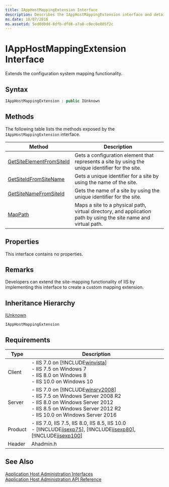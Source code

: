 ```yaml
---
title: IAppHostMappingExtension Interface
description: Describes the IAppHostMappingExtension interface and details its syntax, methods, properties, remarks, inheritance hierarchy, and requirements.
ms.date: 10/07/2016
ms.assetid: 5ed0d0dd-8dfb-df88-a7a8-c0ec0e805f2c
---
```

# IAppHostMappingExtension Interface
Extends the configuration system mapping functionality.  
  
## Syntax  
  
```cpp  
IAppHostMappingExtension : public IUnknown  
```  
  
## Methods  
 The following table lists the methods exposed by the `IAppHostMappingExtension` interface.  
  
|Method|Description|  
|------------|-----------------|  
|[GetSiteElementFromSiteId](../../web-development-reference/native-code-api-reference/iapphostmappingextension-getsiteelementfromsiteid-method.md)|Gets a configuration element that represents a site by using the unique identifier for the site.|  
|[GetSiteIdFromSiteName](../../web-development-reference/native-code-api-reference/iapphostmappingextension-getsiteidfromsitename-method.md)|Gets a unique identifier for a site by using the name of the site.|  
|[GetSiteNameFromSiteId](../../web-development-reference/native-code-api-reference/iapphostmappingextension-getsitenamefromsiteid-method.md)|Gets the name of a site by using the unique identifier for the site.|  
|[MapPath](../../web-development-reference/native-code-api-reference/iapphostmappingextension-mappath-method.md)|Maps a site to a physical path, virtual directory, and application path by using the site name and virtual path.|  
  
## Properties  
 This interface contains no properties.  
  
## Remarks  
 Developers can extend the site-mapping functionality of IIS by implementing this interface to create a custom mapping extension.  
  
## Inheritance Hierarchy  
 [IUnknown](/windows/win32/api/unknwn/nn-unknwn-iunknown)  
  
 `IAppHostMappingExtension`  
  
## Requirements  
  
|Type|Description|  
|----------|-----------------|  
|Client|-   IIS 7.0 on [!INCLUDE[winvista](../../wmi-provider/includes/winvista-md.md)]<br />-   IIS 7.5 on Windows 7<br />-   IIS 8.0 on Windows 8<br />-   IIS 10.0 on Windows 10|  
|Server|-   IIS 7.0 on [!INCLUDE[winsrv2008](../../wmi-provider/includes/winsrv2008-md.md)]<br />-   IIS 7.5 on Windows Server 2008 R2<br />-   IIS 8.0 on Windows Server 2012<br />-   IIS 8.5 on Windows Server 2012 R2<br />-   IIS 10.0 on Windows Server 2016|  
|Product|-   IIS 7.0, IIS 7.5, IIS 8.0, IIS 8.5, IIS 10.0<br />-   [!INCLUDE[iisexp75](../../web-development-reference/native-code-api-reference/includes/iisexp75-md.md)], [!INCLUDE[iisexp80](../../web-development-reference/native-code-api-reference/includes/iisexp80-md.md)], [!INCLUDE[iisexp100](../../web-development-reference/native-code-api-reference/includes/iisexp100-md.md)]|  
|Header|Ahadmin.h|  
  
## See Also  
 [Application Host Administration Interfaces](../../web-development-reference/native-code-api-reference/application-host-administration-interfaces.md)   
 [Application Host Administration API Reference](../../web-development-reference/native-code-api-reference/application-host-administration-api-reference.md)

